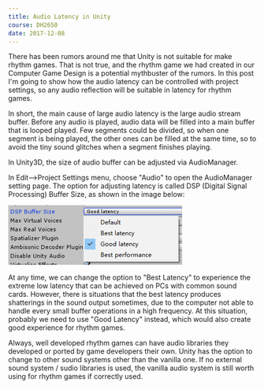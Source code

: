 ```yaml
---
title: Audio Latency in Unity
course: DH2650
date: 2017-12-08
---
```


There has been rumors around me that Unity is not suitable for make rhythm games. That is not true, and the rhythm game we had created in our Computer Game Design is a potential mythbuster of the rumors. In this post I'm going to show how the audio latency can be controlled with project settings, so any audio reflection will be suitable in latency for rhythm games.

In short, the main cause of large audio latency is the large audio stream buffer. Before any audio is played, audio data will be filled into a main buffer that is looped played. Few segments could be divided, so when one segment is being played, the other ones can be filled at the same time, so to avoid the tiny sound glitches when a segment finishes playing.

In Unity3D, the size of audio buffer can be adjusted via AudioManager. 

In Edit-->Project Settings menu, choose "Audio" to open the AudioManager setting page. The option for adjusting latency is called DSP (Digital Signal Processing) Buffer Size, as shown in the image below:

![](/assets/images/posts/unity_settings_audiolatency.png)

At any time, we can change the option to "Best Latency" to experience the extreme low latency that can be achieved on PCs with common sound cards. However, there is situations that the best latency produces shatterings in the sound output sometimes, due to the computer not able to handle every small buffer operations in a high frequency. At this situation, probably we need to use "Good Latency" instead, which would also create good experience for rhythm games.

Always, well developed rhythm games can have audio libraries they developed or ported by game developers their own. Unity has the option to change to other sound systems other than the vanilla one. If no external sound system / sudio libraries is used, the vanilla audio system is still worth using for rhythm games if correctly used.
